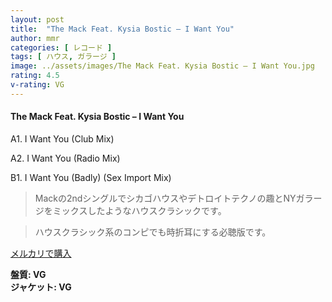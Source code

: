 ```yaml
---
layout: post
title:  "The Mack Feat. Kysia Bostic – I Want You"
author: mmr
categories: [ レコード ]
tags: [ ハウス, ガラージ ]
image: ../assets/images/The Mack Feat. Kysia Bostic – I Want You.jpg
rating: 4.5
v-rating: VG
---
```


#### The Mack Feat. Kysia Bostic – I Want You

A1. I Want You (Club Mix)

A2. I Want You (Radio Mix)

B1. I Want You (Badly) (Sex Import Mix)

> Mackの2ndシングルでシカゴハウスやデトロイトテクノの趣とNYガラージをミックスしたようなハウスクラシックです。

> ハウスクラシック系のコンピでも時折耳にする必聴版です。



[メルカリで購入](https://jp.mercari.com/item/m71677378278)


<div class="mt-4 mb-4 d-flex align-items-center">
<strong class="mr-1">盤質: VG</strong>
</div>
<div class="mt-4 mb-4 d-flex align-items-center">
<strong class="mr-1">ジャケット: VG</strong>
</div>
